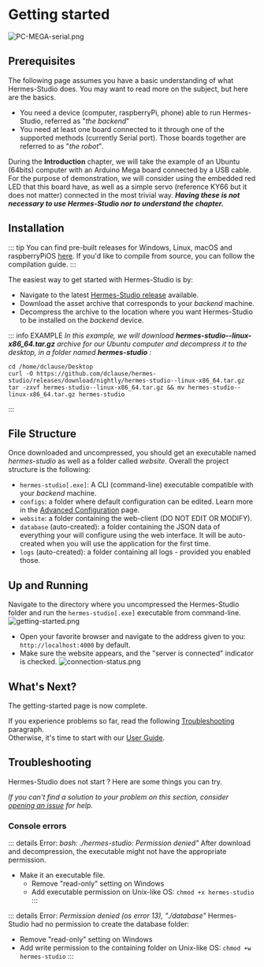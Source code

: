 # Getting started

![PC-MEGA-serial.png](/communication/PC-MEGA-serial.png)

## Prerequisites

The following page assumes you have a basic understanding of what Hermes-Studio does. You may want to read more on the subject, but here are the basics. 
- You need a device (computer, raspberryPi, phone) able to run Hermes-Studio, referred as "_the backend_"
- You need at least one board connected to it through one of the supported methods (currently Serial port). Those boards together are referred to as "_the robot_".

During the **Introduction** chapter, we will take the example of an Ubuntu (64bits) computer with an Arduino Mega board connected by a USB cable. For the purpose of demonstration,
we will consider using the embedded red LED that this board have, as well as a simple servo (reference KY66 but it does not matter) connected in the most trivial way. 
_**Having these is not necessary to use Hermes-Studio nor to understand the chapter.**_

## Installation

::: tip
You can find pre-built releases for Windows, Linux, macOS and raspberryPiOS [here](https://github.com/dclause/hermes-studio/releases).
If you'd like to compile from source, you can follow the compilation guide.
:::

The easiest way to get started with Hermes-Studio is by:
- Navigate to the latest [Hermes-Studio release](https://github.com/dclause/hermes-studio/releases/latest) available.
- Download the asset archive that corresponds to your _backend_ machine.
- Decompress the archive to the location where you want Hermes-Studio to be installed on the _backend_ device.

::: info EXAMPLE
_In this example, we will download **hermes-studio--linux-x86_64.tar.gz** archive for our Ubuntu computer and decompress it to the desktop, in a folder named **hermes-studio** :_
```shell
cd /home/dclause/Desktop
curl -O https://github.com/dclause/hermes-studio/releases/download/nightly/hermes-studio--linux-x86_64.tar.gz
tar -zxvf hermes-studio--linux-x86_64.tar.gz && mv hermes-studio--linux-x86_64.tar.gz hermes-studio
```
:::

## File Structure

Once downloaded and uncompressed, you should get an executable named _hermes-studio_ as well as a folder called _website_. Overall the project structure is the following: 
- `hermes-studio[.exe]`: A CLI (command-line) executable compatible with your _backend_ machine.
- `configs`: a folder where default configuration can be edited. Learn more in the [Advanced Configuration](/advanced/configuration) page.
- `website`: a folder containing the web-client (DO NOT EDIT OR MODIFY).
- `database` (auto-created): a folder containing the JSON data of everything your will configure using the web interface. It will be auto-created when you will use the application for the first time.
- `logs` (auto-created): a folder containing all logs - provided you enabled those.

## Up and Running

Navigate to the directory where you uncompressed the Hermes-Studio folder and run the `hermes-studio[.exe]` executable from command-line.
![getting-started.png](/userguide/getting-started.png)

- Open your favorite browser and navigate to the address given to you: `http://localhost:4000` by default.
- Make sure the website appears, and the "server is connected" indicator is checked.
![connection-status.png](/userguide/connection-status.png)

## What's Next?

The getting-started page is now complete.

If you experience problems so far, read the following [Troubleshooting](#troubleshooting) paragraph.   
Otherwise, it's time to start with our [User Guide](/userguide/index).

## Troubleshooting

Hermes-Studio does not start ? Here are some things you can try.

_If you can't find a solution to your problem on this section, consider [opening an issue](https://github.com/dclause/hermes-studio/issues) for help._

### Console errors

::: details Error: _bash: ./hermes-studio: Permission denied"_
After download and decompression, the executable might not have the appropriate permission.
- Make it an executable file.
  - Remove "read-only" setting on Windows
  - Add executable permission on Unix-like OS: `chmod +x hermes-studio`
:::

::: details Error: _Permission denied (os error 13), "./database"_
Hermes-Studio had no permission to create the database folder:
- Remove "read-only" setting on Windows
- Add write permission to the containing folder on Unix-like OS: `chmod +w hermes-studio`
:::
